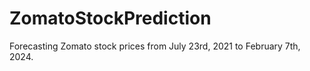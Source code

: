 # ZomatoStockPrediction
Forecasting Zomato stock prices from July 23rd, 2021 to February 7th, 2024.
